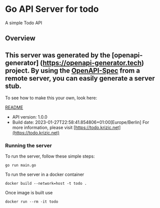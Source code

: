 # Go API Server for todo

A simple Todo API

## Overview
This server was generated by the [openapi-generator]
(https://openapi-generator.tech) project.
By using the [OpenAPI-Spec](https://github.com/OAI/OpenAPI-Specification) from a remote server, you can easily generate a server stub.
-

To see how to make this your own, look here:

[README](https://openapi-generator.tech)

- API version: 1.0.0
- Build date: 2023-01-27T22:58:41.854806+01:00[Europe/Berlin]
For more information, please visit [https://todo.krizic.net](https://todo.krizic.net)


### Running the server
To run the server, follow these simple steps:

```
go run main.go
```

To run the server in a docker container
```
docker build --network=host -t todo .
```

Once image is built use
```
docker run --rm -it todo
```
